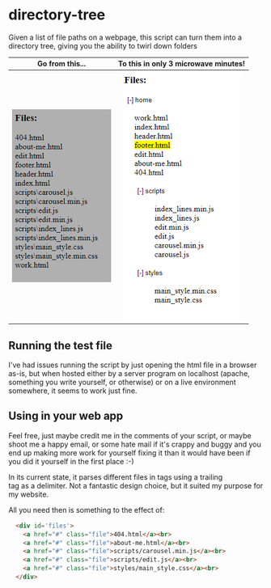 [before]: https://raw.githubusercontent.com/tston529/directory-tree/master/before.png "From this..."
[after]: https://raw.githubusercontent.com/tston529/directory-tree/master/after.png "To this!"

# directory-tree
Given a list of file paths on a webpage, this script can turn them into a directory tree, giving you the ability to twirl down folders

Go from this...                                |  To this in only 3 microwave minutes!
:---------------------------------------------:|:---------------------------------------------:
![alt text][before]                            |  ![alt text][after]

## Running the test file
I've had issues running the script by just opening the html file in a browser as-is, but when hosted either by a server program on localhost (apache, something you write yourself, or otherwise) or on a live environment somewhere, it seems to work just fine.

## Using in your web app
Feel free, just maybe credit me in the comments of your script, or maybe shoot me a happy email, or some hate mail if it's crappy and buggy and you end up making more work for yourself fixing it than it would have been if you did it yourself in the first place :-) 

In its current state, it parses different files in <a> tags using a trailing <br> tag as a delimiter.  Not a fantastic design choice, but it suited my purpose for my website.

All you need then is something to the effect of:
``` html
  <div id='files'>
    <a href="#" class="file">404.html</a><br>
    <a href="#" class="file">about-me.html</a><br>
    <a href="#" class="file">scripts/carousel.min.js</a><br>
    <a href="#" class="file">scripts/edit.js</a><br>
    <a href="#" class="file">styles/main_style.css</a><br>
  </div>
```

